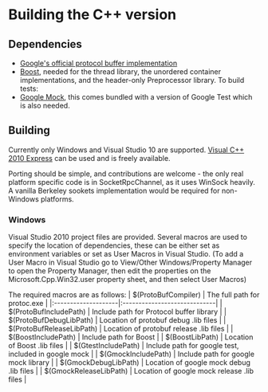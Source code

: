 # Building the C++ version #

## Dependencies ##
  * [Google's official protocol buffer implementation](http://code.google.com/p/protobuf)
  * [Boost](http://www.boost.org), needed for the thread library, the unordered container implementations, and the header-only Preprocessor library.
To build tests:
  * [Google Mock](http://code.google.com/p/googlemock), this comes bundled with a version of Google Test which is also needed.

## Building ##

Currently only Windows and Visual Studio 10 are supported. [Visual C++ 2010 Express](http://www.microsoft.com/express/Windows/) can be used and is freely available.

Porting should be simple, and contributions are welcome - the only real platform specific code is in SocketRpcChannel, as it uses WinSock heavily. A vanilla Berkeley sookets implementation would be required for non-Windows platforms.

### Windows ###
Visual Studio 2010 project files are provided. Several macros are used to specify the location of dependencies, these can be either set as environment variables or set as User Macros in Visual Studio. (To add a User Macro in Visual Studio go to View/Other Windows/Property Manager to open the Property Manager, then edit the properties on the Microsoft.Cpp.Win32.user property sheet, and then select User Macros)

The required macros are as follows:
| $(ProtoBufCompiler) | The full path for protoc.exe |
|:--------------------|:-----------------------------|
| $(ProtoBufIncludePath) | Include path for Protocol buffer library |
| $(ProtoBufDebugLibPath) | Location of protobuf debug .lib files |
| $(ProtoBufReleaseLibPath) | Location of protobuf release .lib files |
| $(BoostIncludePath) | Include path for Boost |
| $(BoostLibPath) | Location of Boost .lib files |
| $(GtestIncludePath) | Include path for google test, included in google mock |
| $(GmockIncludePath) | Include path for google mock library |
| $(GmockDebugLibPath) | Location of google mock debug .lib files |
| $(GmockReleaseLibPath) | Location of google mock release .lib files |